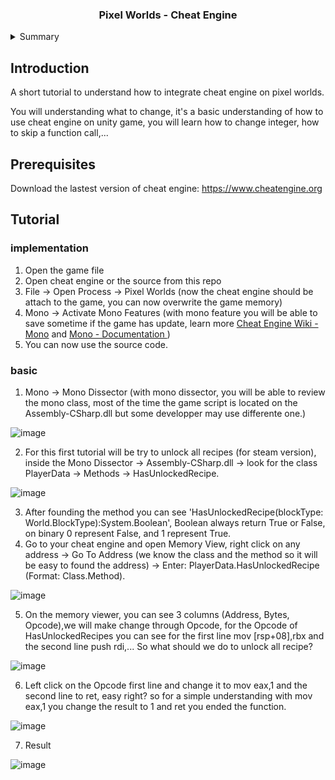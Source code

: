 <h3 align="center">Pixel Worlds - Cheat Engine</h3>

<details>
  <summary>Summary</summary>
  <ol>
    <li>
      <a href="#introduction">Introduction</a>
    </li>
    <li>
      <a href="#prerequisites">Prerequisites</a>
    </li>
    <li>
      <a href="#tutorial">Tutorial</a>
      <ul>
        <li><a href="#implementation">implementation</a></li>
        <li><a href="#basic">basic</a></li>
      </ul>
    </li>
  </ol>
</details>

## Introduction

A short tutorial to understand how to integrate cheat engine on pixel worlds.

You will understanding what to change, it's a basic understanding of how to use cheat engine on unity game, you will learn how to change integer, how to skip a function call,...

## Prerequisites

Download the lastest version of cheat engine: https://www.cheatengine.org

## Tutorial

### implementation
1. Open the game file
2. Open cheat engine or the source from this repo
3. File -> Open Process -> Pixel Worlds (now the cheat engine should be attach to the game, you can now overwrite the game memory)
4. Mono -> Activate Mono Features (with mono feature you will be able to save sometime if the game has update, learn more <a href="https://wiki.cheatengine.org/index.php?title=Mono">Cheat Engine Wiki - Mono</a> and <a href="https://www.mono-project.com/docs/">Mono - Documentation </a>)
5. You can now use the source code.

### basic
1. Mono -> Mono Dissector (with mono dissector, you will be able to review the mono class, most of the time the game script is located on the Assembly-CSharp.dll but some developper may use differente one.)

![image](https://user-images.githubusercontent.com/91699796/195326496-2efdba52-276f-4d30-b70e-92200c20563d.png)

2. For this first tutorial will be try to unlock all recipes (for steam version), inside the Mono Dissector -> Assembly-CSharp.dll -> look for the class PlayerData -> Methods -> HasUnlockedRecipe.

![image](https://user-images.githubusercontent.com/91699796/195327060-783706e0-5e2d-44cf-8cf1-1f1cc5d42ed1.png)

3. After founding the method you can see 'HasUnlockedRecipe(blockType: World.BlockType):System.Boolean', Boolean always return True or False, on binary 0 represent False, and 1 represent True.
4. Go to your cheat engine and open Memory View, right click on any address -> Go To Address (we know the class and the method so it will be easy to found the address) -> Enter: PlayerData.HasUnlockedRecipe (Format: Class.Method).

![image](https://user-images.githubusercontent.com/91699796/195327428-7c2bf15e-9886-41b1-a330-d1fe4e3be443.png)

5. On the memory viewer, you can see 3 columns (Address, Bytes, Opcode),we will make change through Opcode, for the Opcode of HasUnlockedRecipes you can see for the first line mov [rsp+08],rbx and the second line push rdi,... So what should we do to unlock all recipe?

![image](https://user-images.githubusercontent.com/91699796/195327548-390367db-cca6-4db0-8944-9a9c475f71d5.png)

6. Left click on the Opcode first line and change it to mov eax,1 and the second line to ret, easy right? so for a simple understanding with mov eax,1 you change the result to 1 and ret you ended the function.

![image](https://user-images.githubusercontent.com/91699796/195327659-da482c60-b460-4528-805a-75aa618bdeb0.png)

7. Result

![image](https://user-images.githubusercontent.com/91699796/195328072-4a429685-e03b-4ccd-84fe-da34b140844d.png)

